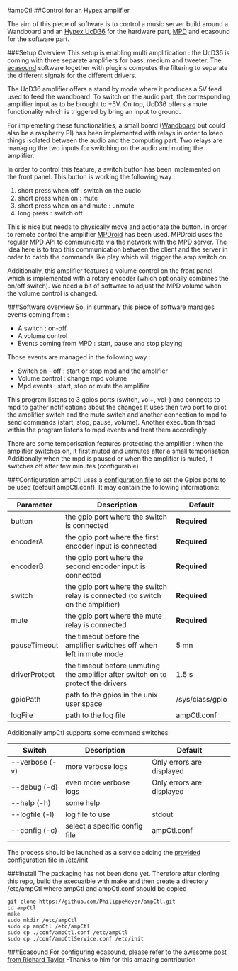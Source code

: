 #ampCtl
##Control for an Hypex amplifier

The aim of this piece of software is to control a music server build around a Wandboard and an [Hypex UcD36](http://www.hypex.nl/docs/UcD3xMP_Datasheet.pdf) for the hardware part, [MPD](http://www.musicpd.org/) and ecasound for the software part.

###Setup Overview
This setup is enabling multi amplification : the UcD36 is coming with three separate amplifiers for bass, medium and tweeter. 
The [ecasound](http://ecasound.seul.org/ecasound/) software together with plugins computes the filtering to separate the different signals for the different drivers.

The UcD36 amplifier offers a stand by mode where it produces a 5V feed used to feed the wandboard. 
To switch on the audio part, the corresponding amplifier input as to be brought to +5V. 
On top, UcD36 offers a mute functionality which is triggered by bring an input to ground.

For implemeting these functionalities, a small board ([Wandboard](http://www.wandboard.org/) but could also be a raspberry PI) has been implemented with 
relays in order to keep things isolated between the audio and the computing part. 
Two relays are managing the two inputs for switching on the audio and muting the amplifier.

In order to control this feature, a  switch button has been implemented on the front panel. 
This button is working the following way :
  1. short press when off : switch on the audio
  1. short press when on : mute
  1. short press when on and mute : unmute
  1. long press : switch off

This is nice but needs to physically move and actionate the button. 
In order to remote control the amplifier [MPDroid](https://play.google.com/store/apps/details?id=com.namelessdev.mpdroid) has been used. MPDroid uses the regular MPD API to communicate via the network 
with the MPD server. The idea here is to trap this communication between the client and the server in order to catch the 
commands like play which will trigger the amp switch on.

Additionally, this amplifier features a volume control on the front panel which is implemented with a rotary encoder 
(which optionally combines the on/off switch). We need a bit of software to adjust the MPD volume when the volume control 
is changed.

###Software overview
So, in summary this piece of software manages events coming from :
  - A switch : on-off 
  - A volume control
  - Events coming from MPD : start, pause and stop playing
  
Those events are managed in the following way :
  - Switch on - off : start or stop mpd and the amplifier
  - Volume control : change mpd volume
  - Mpd events : start, stop or mute the amplifier
  
This program listens to 3 gpios ports (switch, vol+, vol-) and connects to mpd to gather notifications about the changes
It uses then two port to pilot the amplifier switch and the mute switch and another connection to mpd to send commands
(start, stop, pause, volume).
Another execution thread within the program listens to mpd events and treat them accordingly

There are some temporisation features protecting the amplifier : when the amplifier switches on, it first muted and unmutes after a small temporisation
Additionally when the mpd is paused or when the amplifier is muted, it switches off after few minutes (configurable)

###Configuration
ampCtl uses a [configuration file](https://github.com/PhilippeMeyer/ampCtl/blob/master/conf/ampCtl.conf) to set the Gpios ports to be used (default ampCtl.conf). It may contain the following informations:

Parameter | Description | Default 
--- | --- | ---
button |the gpio port where the switch is connected| **Required**
encoderA |the gpio port where the first encoder input is connected| **Required**
encoderB |the gpio port where the second encoder input is connected| **Required**
switch |the gpio port where the switch relay is connected (to switch on the amplifier)| **Required**
mute |the gpio port where the mute relay is connected| **Required**
pauseTimeout|the timeout before the amplifier switches off when left in mute mode|5 mn
driverProtect |the timeout before unmuting the amplifier after switch on to protect the drivers|1.5 s
gpioPath |path to the gpios in the unix user space|/sys/class/gpio
logFile |path to the log file|ampCtl.conf

Additionally ampCtl supports some command switches:

Switch | Description | Default 
--- | --- | ---
--verbose (-v)|more verbose logs|Only errors are displayed
--debug (-d)|even more verbose logs|Only errors are displayed
--help (-h)|some help|
--logfile (-l)|log file to use|stdout
--config (-c)|select a specific config file|ampCtl.conf

The process should be launched as a service adding the [provided configuration file](https://github.com/PhilippeMeyer/ampCtl/blob/master/conf/ampCtlService.conf) in /etc/init

###Install
The packaging has not been done yet. Therefore after cloning this repo, build the execuatble with make and then create a directory /etc/ampCtl where ampCtl and ampCtl.conf should be copied
```shell
git clone https://github.com/PhilippeMeyer/ampCtl.git
cd ampCtl
make
sudo mkdir /etc/ampCtl
sudo cp ampCtl /etc/ampCtl
sudo cp ./conf/ampCtl.conf /etc/ampCtl
sudo cp ./conf/ampCtlService.conf /etc/init
```
###Ecasound
For configuring ecasound, please refer to the [awesome post from Richard Taylor](http://rtaylor.sites.tru.ca/2013/06/25/digital-crossovereq-with-open-source-software-howto/) -Thanks to him for this amazing contribution
